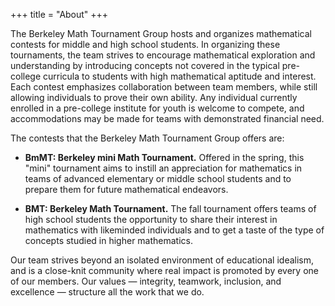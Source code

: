 +++
title = "About"
+++

The Berkeley Math Tournament Group hosts and organizes mathematical contests for
middle and high school students. In organizing these tournaments, the team
strives to encourage mathematical exploration and understanding by introducing
concepts not covered in the typical pre-college curricula to students with high
mathematical aptitude and interest. Each contest emphasizes collaboration
between team members, while still allowing individuals to prove their own
ability. Any individual currently enrolled in a pre-college institute for youth
is welcome to compete, and accommodations may be made for teams with
demonstrated financial need.

The contests that the Berkeley Math Tournament Group offers are:

- **BmMT: Berkeley mini Math Tournament.** Offered in the spring, this "mini"
  tournament aims to instill an appreciation for mathematics in teams of
  advanced elementary or middle school students and to prepare them for future
  mathematical endeavors.

- **BMT: Berkeley Math Tournament.** The fall tournament offers teams of high
  school students the opportunity to share their interest in mathematics with
  likeminded individuals and to get a taste of the type of concepts studied in
  higher mathematics.

Our team strives beyond an isolated environment of educational idealism, and is
a close-knit community where real impact is promoted by every one of our
members. Our values — integrity, teamwork, inclusion, and excellence — structure
all the work that we do.
